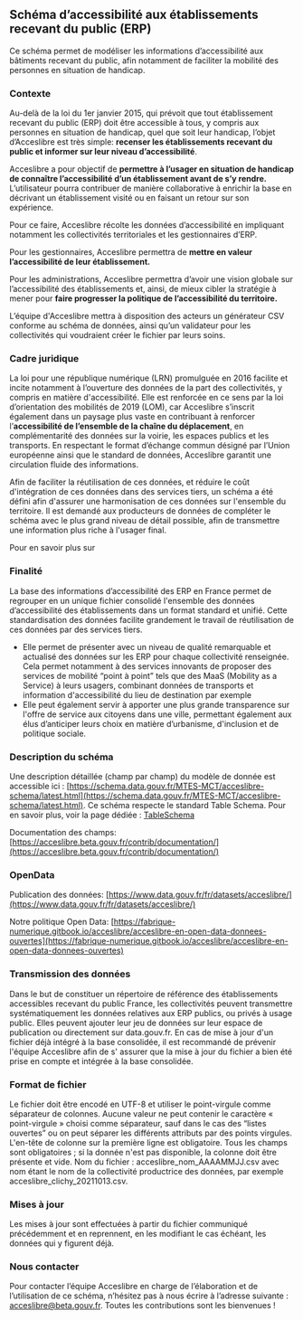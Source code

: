 ## Schéma d’accessibilité aux établissements recevant du public (ERP)

Ce schéma permet de modéliser les informations d’accessibilité aux bâtiments recevant du public, afin notamment de
faciliter la mobilité des personnes en situation de handicap.

### Contexte

Au-delà de la loi du 1er janvier 2015, qui prévoit que tout établissement recevant du public (ERP) doit être accessible
à tous, y compris aux personnes en situation de handicap, quel que soit leur handicap, l’objet d’Acceslibre est très
simple: **recenser les établissements recevant du public et informer sur leur niveau d’accessibilité**.

Acceslibre a pour objectif de **permettre à l’usager en situation de handicap de connaître l’accessibilité d’un
établissement avant de s’y rendre.** L’utilisateur pourra contribuer de manière collaborative à enrichir la base en
décrivant un établissement visité ou en faisant un retour sur son expérience.

Pour ce faire, Acceslibre récolte les données d’accessibilité en impliquant notamment les collectivités territoriales et
les gestionnaires d’ERP.

Pour les gestionnaires, Acceslibre permettra de **mettre en valeur l’accessibilité de leur établissement.**

Pour les administrations, Acceslibre permettra d’avoir une vision globale sur l’accessibilité des établissements et,
ainsi, de mieux cibler la stratégie à mener pour **faire progresser la politique de l’accessibilité du territoire.**

L’équipe d'Acceslibre mettra à disposition des acteurs un générateur CSV conforme au schéma de données, ainsi
qu’un validateur pour les collectivités qui voudraient créer le fichier par leurs soins.

### Cadre juridique

La loi pour une république numérique (LRN) promulguée en 2016 facilite et incite notamment à l’ouverture des données de
la part des collectivités, y compris en matière d'accessibilité. Elle est renforcée en ce sens par la loi d’orientation
des mobilités de 2019 (LOM), car Acceslibre s’inscrit également dans un paysage plus vaste en contribuant à renforcer
l’**accessibilité de l’ensemble de la chaîne du déplacement**, en complémentarité des données sur la voirie, les espaces
publics et les transports. En respectant le format d’échange commun désigné par l’Union européenne ainsi que le standard
de données, Acceslibre garantit une circulation fluide des informations.

Afin de faciliter la réutilisation de ces données, et réduire le coût d'intégration de ces données dans des services
tiers, un schéma a été défini afin d'assurer une harmonisation de ces données sur l'ensemble du territoire. Il est
demandé aux producteurs de données de compléter le schéma avec le plus grand niveau de détail possible, afin de
transmettre une information plus riche à l'usager final.

Pour en savoir plus sur

### Finalité

La base des informations d’accessibilité des ERP en France permet de regrouper en un unique fichier consolidé l'ensemble
des données d’accessibilité des établissements dans un format standard et unifié. Cette standardisation des données
facilite grandement le travail de réutilisation de ces données par des services tiers.

- Elle permet de présenter avec un niveau de qualité remarquable et actualisé des données sur les ERP pour chaque
  collectivité renseignée. Cela permet notamment à des services innovants de proposer des services de mobilité “point à
  point” tels que des MaaS (Mobility as a Service) à leurs usagers, combinant données de transports et information
  d'accessibilité du lieu de destination par exemple
- Elle peut également servir à apporter une plus grande transparence sur l'offre de service aux citoyens dans une ville,
  permettant également aux élus d’anticiper leurs choix en matière d’urbanisme, d'inclusion et de politique sociale.

### Description du schéma

Une description détaillée (champ par champ) du modèle de donnée est accessible ici : [https://schema.data.gouv.fr/MTES-MCT/acceslibre-schema/latest.html](https://schema.data.gouv.fr/MTES-MCT/acceslibre-schema/latest.html). Ce schéma
respecte le standard Table Schema. Pour en savoir plus, voir la page dédiée : [TableSchema](https://specs.frictionlessdata.io/table-schema/)

Documentation des champs: [https://acceslibre.beta.gouv.fr/contrib/documentation/](https://acceslibre.beta.gouv.fr/contrib/documentation/)

### OpenData

Publication des données: [https://www.data.gouv.fr/fr/datasets/acceslibre/](https://www.data.gouv.fr/fr/datasets/acceslibre/)

Notre politique Open Data: [https://fabrique-numerique.gitbook.io/acceslibre/acceslibre-en-open-data-donnees-ouvertes](https://fabrique-numerique.gitbook.io/acceslibre/acceslibre-en-open-data-donnees-ouvertes)

### Transmission des données

Dans le but de constituer un répertoire de référence des établissements accessibles recevant du public France, les
collectivités peuvent transmettre systématiquement les données relatives aux ERP publics, ou privés à usage public.
Elles peuvent ajouter leur jeu de données sur leur espace de publication ou directement sur data.gouv.fr. En cas de mise
à jour d'un fichier déjà intégré à la base consolidée, il est recommandé de prévenir l'équipe Acceslibre afin de s'
assurer que la mise à jour du fichier a bien été prise en compte et intégrée à la base consolidée.

### Format de fichier

Le fichier doit être encodé en UTF-8 et utiliser le point-virgule comme séparateur de colonnes. Aucune valeur ne peut
contenir le caractère « point-virgule » choisi comme séparateur, sauf dans le cas des “listes ouvertes” ou on peut
séparer les différents attributs par des points virgules. L'en-tête de colonne sur la première ligne est obligatoire.
Tous les champs sont obligatoires ; si la donnée n'est pas disponible, la colonne doit être présente et vide. Nom du
fichier : acceslibre_nom_AAAAMMJJ.csv avec nom étant le nom de la collectivité productrice des données, par exemple
acceslibre_clichy_20211013.csv.

### Mises à jour

Les mises à jour sont effectuées à partir du fichier communiqué précédemment et en reprennent, en les modifiant le cas
échéant, les données qui y figurent déjà.

### Nous contacter

Pour contacter l’équipe Acceslibre en charge de l’élaboration et de l’utilisation de ce schéma, n’hésitez pas à nous
écrire à l’adresse suivante : [acceslibre@beta.gouv.fr](mailto:acceslibre@beta.gouv.fr). Toutes les contributions sont
les bienvenues !
